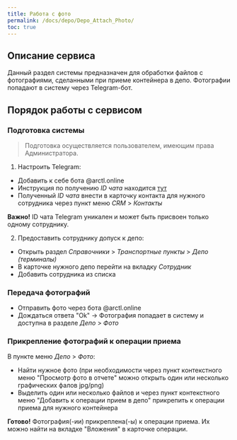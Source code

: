 ```yaml
---
title: Работа с фото
permalink: /docs/depo/Depo_Attach_Photo/
toc: true
---
```


## Описание сервиса
Данный раздел системы предназначен для обработки файлов с фотографиями, сделанными при приеме контейнера в депо.
Фотографии попадают в систему через Telegram-бот.

## Порядок работы с сервисом

### Подготовка системы

> Подготовка осуществляется пользователем, имеющим права Администратора.

1.  Настроить Telegram:
-   Добавить к себе бота @arctl.online
-   Инструкция по получению *ID чата* находится [тут](https://docs.arctl.ru/docs/integration/telegram/)
-   Полученный *ID чата* внести в карточку контакта для нужного сотрудника через пункт меню *CRM* > *Контакты*

**Важно!** ID чата Telegram уникален и может быть присвоен только одному сотруднику.

2.  Предоставить сотруднику допуск к депо:
-   Открыть раздел *Справочники* > *Транспортные пункты* > *Депо (терминалы)*
-   В карточке нужного депо перейти на вкладку *Сотрудник*
-   Добавить сотрудника из списка

### Передача фотографий

-   Отправить фото через бота @arctl.online
-   Дождаться ответа "Ok" -> Фотография попадает в систему и доступна в разделе *Депо* > *Фото*

### Прикрепление фотографий к операции приема

В пункте меню *Депо* > *Фото*:
-   Найти нужное фото (при необходимости через пункт контекстного меню "Просмотр фото в отчете" можно открыть один или несколько графических фалов jpg/png)
-   Выделить один или несколько файлов и через пункт контекстного меню "Добавить к операции прием в депо" прикрепить к операции приема для нужного контейнера

**Готово!** Фотография(-ии) прикреплена(-ы) к операции приема. Их можно найти на вкладке "Вложения" в карточке операции.
